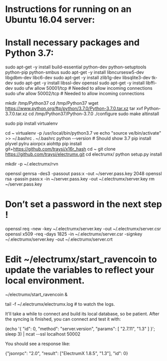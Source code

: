 # Instructions for running on an Ubuntu 16.04 server:

# Install necessary packages and Python 3.7:

sudo apt-get -y install build-essential python-dev python-setuptools python-pip python-smbus
sudo apt-get -y install libncursesw5-dev libgdbm-dev libc6-dev
sudo apt-get -y install zlib1g-dev libsqlite3-dev tk-dev
sudo apt-get -y install libssl-dev openssl
sudo apt-get -y install libffi-dev
sudo ufw allow 50001/tcp # Needed to allow incoming connections
sudo ufw allow 50002/tcp # Needed to allow incoming connections

mkdir /tmp/Python37
cd /tmp/Python37
wget https://www.python.org/ftp/python/3.7.0/Python-3.7.0.tar.xz
tar xvf Python-3.7.0.tar.xz
cd /tmp/Python37/Python-3.7.0
./configure
sudo make altinstall

sudo pip install virtualenv

cd ~
virtualenv -p /usr/local/bin/python3.7 ve 
echo "source ve/bin/activate" >> ~/.bashrc
. ~/.bashrc
python --version # Should show 3.7
pip install plyvel pylru aiorpcx aiohttp
pip install git+https://github.com/traysi/x16r_hash
cd ~
git clone https://github.com/traysi/electrumx.git
cd electrumx/
python setup.py install

mkdir -p ~/.electrumx/rvn

openssl genrsa -des3 -passout pass:x -out ~/server.pass.key 2048
openssl rsa -passin pass:x -in ~/server.pass.key -out ~/.electrumx/server.key
rm ~/server.pass.key

# Don’t set a password in the next step !
openssl req -new -key ~/.electrumx/server.key -out ~/.electrumx/server.csr
openssl x509 -req -days 1825 -in ~/.electrumx/server.csr -signkey ~/.electrumx/server.key -out ~/.electrumx/server.crt

# Edit ~/electrumx/start_ravencoin to update the variables to reflect your local environment.

~/electrumx/start_ravencoin &

tail -f ~/.electrumx/electrumx.log # to watch the logs.

It'll take a while to connect and build its local database, so be patient. After the syncing is finished, you can connect and test it with:

(echo '{ "id": 0, "method": "server.version", "params": [ "2.7.11", "1.3" ] }'; sleep 3) | ncat --ssl localhost 50002

You should see a response like:

{"jsonrpc": "2.0", "result": ["ElectrumX 1.8.5", "1.3"], "id": 0}

